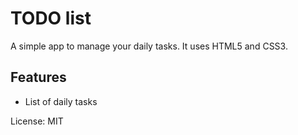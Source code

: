 # TODO list
A simple app to manage your daily tasks.
It uses HTML5 and CSS3.
## Features
* List of daily tasks

License: MIT
